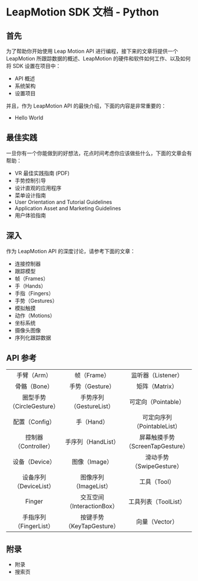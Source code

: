 # LeapMotion SDK 文档 - Python 

## 首先
为了帮助你开始使用 Leap Motion API 进行编程，接下来的文章将提供一个 LeapMotion 所跟踪数据的概述、LeapMotion 的硬件和软件如何工作、以及如何将 SDK 设置在项目中：

* API 概述
* 系统架构
* 设置项目

并且，作为 LeapMotion API 的最快介绍，下面的内容是非常重要的：

* Hello World

## 最佳实践
一旦你有一个你能做到的好想法，花点时间考虑你应该做些什么，下面的文章会有帮助：

* VR 最佳实践指南 (PDF)
* 手势控制引导
* 设计直观的应用程序
* 菜单设计指南
* User Orientation and Tutorial Guidelines
* Application Asset and Marketing Guidelines
* 用户体验指南

## 深入
作为 LeapMotion API 的深度讨论，请参考下面的文章：

* 连接控制器
* 跟踪模型
* 帧（Frames）
* 手（Hands）
* 手指（Fingers）
* 手势（Gestures）
* 模拟触摸
* 动作（Motions）
* 坐标系统
* 摄像头图像
* 序列化跟踪数据

## API 参考

||||
|:-:|:-:|:-:|
|手臂（Arm）|帧（Frame）|监听器（Listener）|
|骨骼（Bone）|手势（Gesture）|矩阵（Matrix）|
|圈型手势（CircleGesture）|手势序列（GestureList）|可定向（Pointable）|
|配置（Config）|手（Hand）|可定向序列（PointableList）|
|控制器（Controller）|手序列（HandList）|屏幕触摸手势（ScreenTapGesture）|
|设备（Device）|图像（Image）|滑动手势（SwipeGesture）|
|设备序列（DeviceList）|图像序列（ImageList）|工具（Tool）|
|Finger|交互空间（InteractionBox）|工具列表（ToolList）|
|手指序列（FingerList）|按键手势（KeyTapGesture）|向量（Vector）|

## 附录

* 附录
* 搜索页